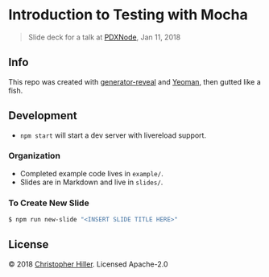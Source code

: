# Introduction to Testing with Mocha

> Slide deck for a talk at [PDXNode](http://pdxnode.org), Jan 11, 2018

## Info

This repo was created with [generator-reveal](https://npm.im/generator-reveal) and [Yeoman](http://yeoman.io/), then gutted like a fish.

## Development

- `npm start` will start a dev server with livereload support.

### Organization

- Completed example code lives in `example/`.
- Slides are in Markdown and live in `slides/`.

### To Create New Slide

```bash
$ npm run new-slide "<INSERT SLIDE TITLE HERE>"
```

## License

© 2018 [Christopher Hiller](https://boneskull.com).  Licensed Apache-2.0
